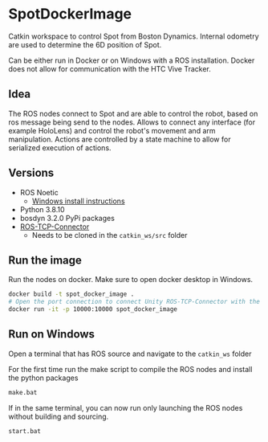 # SpotDockerImage
Catkin workspace to control Spot from Boston Dynamics.
Internal odometry are used to determine the 6D position of Spot.

Can be either run in Docker or on Windows with a ROS installation.
Docker does not allow for communication with the HTC Vive Tracker.

## Idea
The ROS nodes connect to Spot and are able to control the robot, based on ros message being send to the nodes. 
Allows to connect any interface (for example HoloLens) and control the robot's movement and arm manipulation.
Actions are controlled by a state machine to allow for serialized execution of actions.

## Versions
* ROS Noetic
  * [Windows install instructions](https://www.youtube.com/watch?v=8QC7-Odeqhc)
* Python 3.8.10
* bosdyn 3.2.0 PyPi packages
* [ROS-TCP-Connector](https://github.com/Unity-Technologies/ROS-TCP-Connector)
    * Needs to be cloned in the ```catkin_ws/src``` folder

## Run the image
Run the nodes on docker. Make sure to open docker desktop in Windows.
```bash
docker build -t spot_docker_image .
# Open the port connection to connect Unity ROS-TCP-Connector with the Docker image
docker run -it -p 10000:10000 spot_docker_image

```

## Run on Windows
Open a terminal that has ROS source and navigate to the ```catkin_ws``` folder

For the first time run the make script to compile the ROS nodes and install the python packages
```bash
make.bat
```

If in the same terminal, you can now run only launching the ROS nodes without building and sourcing.
```bash
start.bat
```
